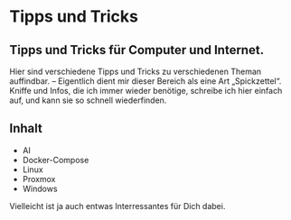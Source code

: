 # Tipps und Tricks  
Tipps und Tricks für Computer und Internet.
---

Hier sind verschiedene Tipps und Tricks zu verschiedenen Theman auffindbar. – Eigentlich dient mir dieser Bereich als eine Art „Spickzettel“. Kniffe und Infos, die ich immer wieder benötige, schreibe ich hier einfach auf, und kann sie so schnell wiederfinden.

## Inhalt

* AI
* Docker-Compose
* Linux
* Proxmox
* Windows

Vielleicht ist ja auch entwas Interressantes für Dich dabei.
